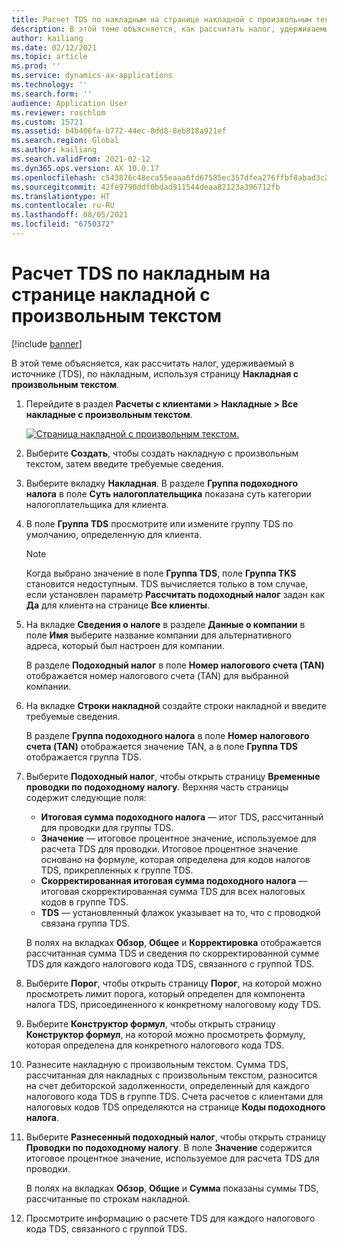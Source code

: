 ```yaml
---
title: Расчет TDS по накладным на странице накладной с произвольным текстом
description: В этой теме объясняется, как рассчитать налог, удерживаемый в источнике (TDS), по накладным, используя страницу накладной с произвольным текстом.
author: kailiang
ms.date: 02/12/2021
ms.topic: article
ms.prod: ''
ms.service: dynamics-ax-applications
ms.technology: ''
ms.search.form: ''
audience: Application User
ms.reviewer: roschlom
ms.custom: 15721
ms.assetid: b4b406fa-b772-44ec-8dd8-8eb818a921ef
ms.search.region: Global
ms.author: kailiang
ms.search.validFrom: 2021-02-12
ms.dyn365.ops.version: AX 10.0.17
ms.openlocfilehash: c543876c48eca55eaaa6fd67585ec357dfea276ffbf8abad3c28c6f4cf29f782
ms.sourcegitcommit: 42fe9790ddf0bdad911544deaa82123a396712fb
ms.translationtype: HT
ms.contentlocale: ru-RU
ms.lasthandoff: 08/05/2021
ms.locfileid: "6750372"
---
```

# <a name="tds-calculation-on-invoices-from-the-free-text-invoice-page"></a>Расчет TDS по накладным на странице накладной с произвольным текстом

[!include [banner](../includes/banner.md)]

В этой теме объясняется, как рассчитать налог, удерживаемый в источнике (TDS), по накладным, используя страницу **Накладная с произвольным текстом**.

1. Перейдите в раздел **Расчеты с клиентами \> Накладные \> Все накладные с произвольным текстом**.

    [![Страница накладной с произвольным текстом.](./media/apac-ind-TDS-57-1.png)](./media/apac-ind-TDS-57-1.png)

2. Выберите **Создать**, чтобы создать накладную с произвольным текстом, затем введите требуемые сведения.
3. Выберите вкладку **Накладная**. В разделе **Группа подоходного налога** в поле **Суть налогоплательщика** показана суть категории налогоплательщика для клиента.
4. В поле **Группа TDS** просмотрите или измените группу TDS по умолчанию, определенную для клиента.

    > [!NOTE]
    > Когда выбрано значение в поле **Группа TDS**, поле **Группа TKS** становится недоступным. TDS вычисляется только в том случае, если установлен параметр **Рассчитать подоходный налог** задан как **Да** для клиента на странице **Все клиенты**.

5. На вкладке **Сведения о налоге** в разделе **Данные о компании** в поле **Имя** выберите название компании для альтернативного адреса, который был настроен для компании.

    В разделе **Подоходный налог** в поле **Номер налогового счета (TAN)** отображается номер налогового счета (TAN) для выбранной компании.

6. На вкладке **Строки накладной** создайте строки накладной и введите требуемые сведения.

    В разделе **Группа подоходного налога** в поле **Номер налогового счета (TAN)** отображается значение TAN, а в поле **Группа TDS** отображается группа TDS.

7. Выберите **Подоходный налог**, чтобы открыть страницу **Временные проводки по подоходному налогу**. Верхняя часть страницы содержит следующие поля:

    - **Итоговая сумма подоходного налога** — итог TDS, рассчитанный для проводки для группы TDS.
    - **Значение** — итоговое процентное значение, используемое для расчета TDS для проводки. Итоговое процентное значение основано на формуле, которая определена для кодов налогов TDS, прикрепленных к группе TDS.
    - **Скорректированная итоговая сумма подоходного налога** — итоговая скорректированная сумма TDS для всех налоговых кодов в группе TDS.
    - **TDS** — установленный флажок указывает на то, что с проводкой связана группа TDS.

    В полях на вкладках **Обзор**, **Общее** и **Корректировка** отображается рассчитанная сумма TDS и сведения по скорректированной сумме TDS для каждого налогового кода TDS, связанного с группой TDS.

8. Выберите **Порог**, чтобы открыть страницу **Порог**, на которой можно просмотреть лимит порога, который определен для компонента налога TDS, присоединенного к конкретному налоговому коду TDS.
9. Выберите **Конструктор формул**, чтобы открыть страницу **Конструктор формул**, на которой можно просмотреть формулу, которая определена для конкретного налогового кода TDS.
10. Разнесите накладную с произвольным текстом. Сумма TDS, рассчитанная для накладных с произвольным текстом, разносится на счет дебиторской задолженности, определенный для каждого налогового кода TDS в группе TDS. Счета расчетов с клиентами для налоговых кодов TDS определяются на странице **Коды подоходного налога**.
11. Выберите **Разнесенный подоходный налог**, чтобы открыть страницу **Проводки по подоходному налогу**. В поле **Значение** содержится итоговое процентное значение, используемое для расчета TDS для проводки.

    В полях на вкладках **Обзор**, **Общие** и **Сумма** показаны суммы TDS, рассчитанные по строкам накладной.

12. Просмотрите информацию о расчете TDS для каждого налогового кода TDS, связанного с группой TDS.
